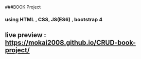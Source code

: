 ###BOOK Project 
### using HTML , CSS, JS(ES6) , bootstrap 4
## live preview : https://mokai2008.github.io/CRUD-book-project/
